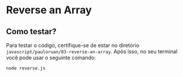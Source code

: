 # Reverse an Array

## Como testar?

Para testar o código, certifique-se de estar no diretório `javascript/pauloruan/03-reverse-an-array`. Após isso, no seu terminal você pode usar o seguinte comando:

```bash
node reverse.js
```
